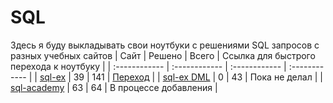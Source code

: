 # SQL
Здесь я буду выкладывать свои ноутбуки с решениями SQL запросов с разных учебных сайтов
| Сайт | Решено | Всего | Ссылка для быстрого перехода к ноутбуку |
| :------------ | :------------ | :------------ | :------------ |
| [sql-ex](https://www.sql-ex.ru/) | 39 | 141 | [Переход](https://github.com/kotl68/SQL/blob/main/SQL-EX.ipynb) |
| [sql-ex DML](https://www.sql-ex.ru/) | 0 | 43 | Пока не делал |
| [sql-academy](https://sql-academy.org/ru) | 63 | 64 | В процессе добавления |

